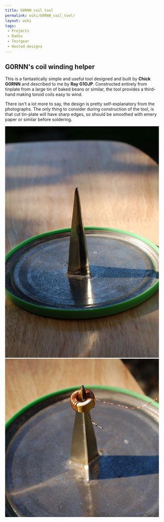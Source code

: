 ```yaml
---
title: G0RNN coil tool
permalink: wiki/G0RNN_coil_tool/
layout: wiki
tags:
 - Projects
 - Radio
 - Testgear
 - Hosted-designs
---
```


G0RNN's coil winding helper
---------------------------

This is a fantastically simple and useful tool designed and built by
**Chick G0RNN** and described to me by **Ray G1OJP**. Constructed
entirely from tinplate from a large tin of baked beans or similar, the
tool provides a third-hand making toroid coils easy to wind.

There isn't a lot more to say, the design is pretty self-explanatory
from the photographs. The only thing to consider during construction of
the tool, is that cut tin-plate will have sharp edges, so should be
smoothed with emery paper or similar before soldering.

<img src="G0RNN_Winder.jpg" title="Three angles of tinplate are soldered to the lid of a tin-can" alt="Three angles of tinplate are soldered to the lid of a tin-can" width="600" />

<img src="G0RNN_in_use.jpg" title="Various sizes of toroidal formers are accommodated and easily worked with" alt="Various sizes of toroidal formers are accommodated and easily worked with" width="600" />
